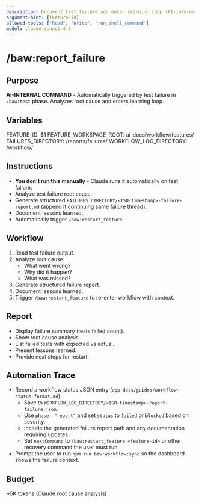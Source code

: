 ```yaml
---
description: Document test failure and enter learning loop (AI-internal command)
argument-hint: [feature-id]
allowed-tools: ["Read", "Write", "run_shell_command"]
model: claude-sonnet-4-5
---
```


# /baw:report_failure

## Purpose
**AI-INTERNAL COMMAND** - Automatically triggered by test failure in `/baw:test` phase. Analyzes root cause and enters learning loop.

## Variables
FEATURE_ID: $1
FEATURE_WORKSPACE_ROOT: ai-docs/workflow/features/
FAILURES_DIRECTORY: <feature-workspace>/reports/failures/
WORKFLOW_LOG_DIRECTORY: <feature-workspace>/workflow/

## Instructions
- **You don't run this manually** - Claude runs it automatically on test failure.
- Analyze test failure root cause.
- Generate structured `FAILURES_DIRECTORY/<ISO-timestamp>-failure-report.md` (append if continuing same failure thread).
- Document lessons learned.
- Automatically trigger `/baw:restart_feature`.

## Workflow
1. Read test failure output.
2. Analyze root cause:
   - What went wrong?
   - Why did it happen?
   - What was missed?
3. Generate structured failure report.
4. Document lessons learned.
5. Trigger `/baw:restart_feature` to re-enter workflow with context.

## Report
- Display failure summary (tests failed count).
- Show root cause analysis.
- List failed tests with expected vs actual.
- Present lessons learned.
- Provide next steps for restart.

## Automation Trace
- Record a workflow status JSON entry (`app-docs/guides/workflow-status-format.md`).
  - Save to `WORKFLOW_LOG_DIRECTORY/<ISO-timestamp>-report-failure.json`.
  - Use `phase: "report"` and set `status` to `failed` or `blocked` based on severity.
  - Include the generated failure report path and any documentation requiring updates.
  - Set `nextCommand` to `/baw:restart_feature <feature-id>` or other recovery command the user must run.
- Prompt the user to run `npm run baw:workflow:sync` so the dashboard shows the failure context.

## Budget
~5K tokens (Claude root cause analysis)
